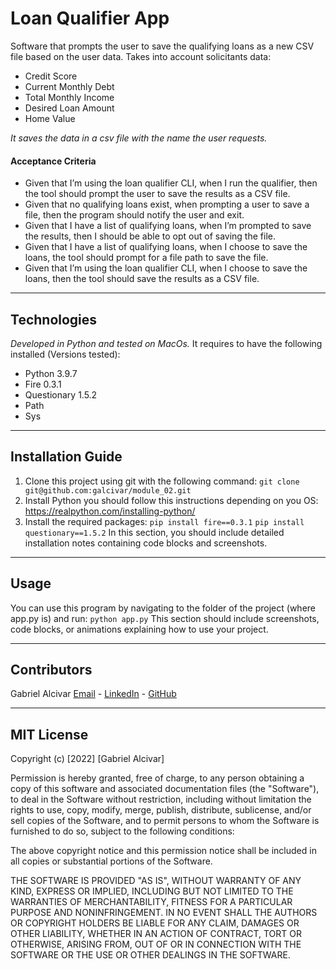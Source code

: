 # Loan Qualifier App
Software that prompts the user to save the qualifying loans as a new CSV file based on the user data. Takes into account solicitants data:
- Credit Score
- Current Monthly Debt
- Total Monthly Income
- Desired Loan Amount
- Home Value

*It saves the data in a csv file with the name the user requests.*

#### Acceptance Criteria
- Given that I’m using the loan qualifier CLI, when I run the qualifier, then the tool should prompt the user to save the results as a CSV file.
- Given that no qualifying loans exist, when prompting a user to save a file, then the program should notify the user and exit.
- Given that I have a list of qualifying loans, when I’m prompted to save the results, then I should be able to opt out of saving the file.
- Given that I have a list of qualifying loans, when I choose to save the loans, the tool should prompt for a file path to save the file.
- Given that I’m using the loan qualifier CLI, when I choose to save the loans, then the tool should save the results as a CSV file.

---

## Technologies
*Developed in Python and tested on MacOs.*
It requires to have the following installed (Versions tested):
- Python 3.9.7
- Fire 0.3.1
- Questionary 1.5.2
- Path
- Sys

---

## Installation Guide
1. Clone this project using git with the following command: `git clone git@github.com:galcivar/module_02.git`
2. Install Python you should follow this instructions depending on you OS: https://realpython.com/installing-python/
3. Install the required packages:
`pip install fire==0.3.1`
`pip install questionary==1.5.2`
In this section, you should include detailed installation notes containing code blocks and screenshots.

---

## Usage
You can use this program by navigating to the folder of the project (where app.py is) and run:
`python app.py`
This section should include screenshots, code blocks, or animations explaining how to use your project.

---

## Contributors
Gabriel Alcivar
[Email](mailto:galcivar@galgomedia.com) - [LinkedIn](https://www.linkedin.com/in/gabriel-alcivar-aa83a710b/) - [GitHub](https://github.com/galcivar/)

---

## MIT License

Copyright (c) [2022] [Gabriel Alcivar]

Permission is hereby granted, free of charge, to any person obtaining a copy
of this software and associated documentation files (the "Software"), to deal
in the Software without restriction, including without limitation the rights
to use, copy, modify, merge, publish, distribute, sublicense, and/or sell
copies of the Software, and to permit persons to whom the Software is
furnished to do so, subject to the following conditions:

The above copyright notice and this permission notice shall be included in all
copies or substantial portions of the Software.

THE SOFTWARE IS PROVIDED "AS IS", WITHOUT WARRANTY OF ANY KIND, EXPRESS OR
IMPLIED, INCLUDING BUT NOT LIMITED TO THE WARRANTIES OF MERCHANTABILITY,
FITNESS FOR A PARTICULAR PURPOSE AND NONINFRINGEMENT. IN NO EVENT SHALL THE
AUTHORS OR COPYRIGHT HOLDERS BE LIABLE FOR ANY CLAIM, DAMAGES OR OTHER
LIABILITY, WHETHER IN AN ACTION OF CONTRACT, TORT OR OTHERWISE, ARISING FROM,
OUT OF OR IN CONNECTION WITH THE SOFTWARE OR THE USE OR OTHER DEALINGS IN THE
SOFTWARE.
